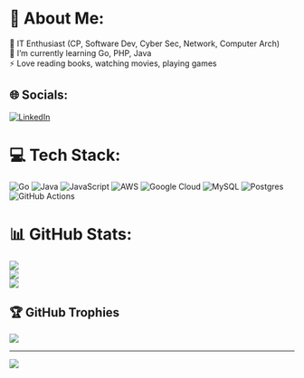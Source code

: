 # 💫 About Me:
🔭 IT Enthusiast (CP, Software Dev, Cyber Sec, Network, Computer Arch)<br>🌱 I’m currently learning Go, PHP, Java<br>⚡ Love reading books, watching movies, playing games


## 🌐 Socials:
[![LinkedIn](https://img.shields.io/badge/LinkedIn-%230077B5.svg?logo=linkedin&logoColor=white)](https://linkedin.com/in/a-zidan-abdillah-majid) 

# 💻 Tech Stack:
![Go](https://img.shields.io/badge/go-%2300ADD8.svg?style=flat&logo=go&logoColor=white) ![Java](https://img.shields.io/badge/java-%23ED8B00.svg?style=flat&logo=openjdk&logoColor=white) ![JavaScript](https://img.shields.io/badge/javascript-%23323330.svg?style=flat&logo=javascript&logoColor=%23F7DF1E) ![AWS](https://img.shields.io/badge/AWS-%23FF9900.svg?style=flat&logo=amazon-aws&logoColor=white) ![Google Cloud](https://img.shields.io/badge/GoogleCloud-%234285F4.svg?style=flat&logo=google-cloud&logoColor=white) ![MySQL](https://img.shields.io/badge/mysql-4479A1.svg?style=flat&logo=mysql&logoColor=white) ![Postgres](https://img.shields.io/badge/postgres-%23316192.svg?style=flat&logo=postgresql&logoColor=white) ![GitHub Actions](https://img.shields.io/badge/github%20actions-%232671E5.svg?style=flat&logo=githubactions&logoColor=white)
# 📊 GitHub Stats:
![](https://github-readme-stats.vercel.app/api?username=zidan970&theme=gotham&hide_border=false&include_all_commits=false&count_private=false)<br/>
![](https://github-readme-streak-stats.herokuapp.com/?user=zidan970&theme=gotham&hide_border=false)<br/>
![](https://github-readme-stats.vercel.app/api/top-langs/?username=zidan970&theme=gotham&hide_border=false&include_all_commits=false&count_private=false&layout=compact)

## 🏆 GitHub Trophies
![](https://github-profile-trophy.vercel.app/?username=zidan970&theme=juicyfresh&no-frame=false&no-bg=true&margin-w=4)

---
[![](https://visitcount.itsvg.in/api?id=zidan970&icon=0&color=4)](https://visitcount.itsvg.in)

<!-- Proudly created with GPRM ( https://gprm.itsvg.in ) -->
